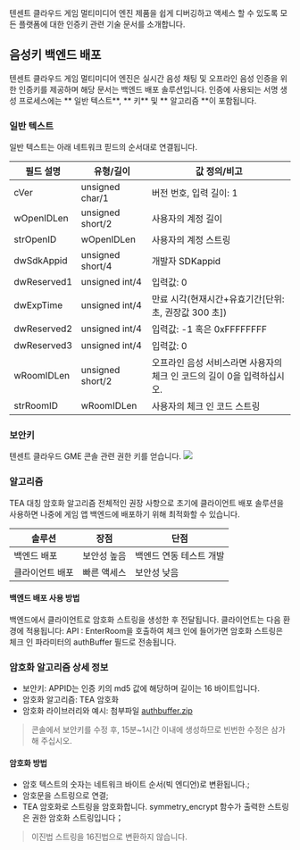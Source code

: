 텐센트 클라우드 게임 멀티미디어 엔진 제품을 쉽게 디버깅하고 액세스 할 수 있도록 모든 플랫폼에 대한 인증키 관련 기술 문서를 소개합니다.


## 음성키 백엔드 배포
텐센트 클라우드 게임 멀티미디어 엔진은 실시간 음성 채팅 및 오프라인 음성 인증을 위한 인증키를 제공하며 해당 문서는 백엔드 배포 솔루션입니다.
인증에 사용되는 서명 생성 프로세스에는 ** 일반 텍스트**, ** 키** 및 ** 알고리즘 **이 포함됩니다.

### 일반 텍스트
일반 텍스트는 아래 네트워크 핃드의 순서대로 연결됩니다.

|필드 설명   | 유형/길이|  값 정의/비고|
| ---------------- |-------------------|--------------|
| cVer|unsigned char/1|버전 번호, 입력 길이: 1|
| wOpenIDLen|unsigned short/2|사용자의 계정 길이|
| strOpenID|wOpenIDLen|사용자의 계정 스트링|
| dwSdkAppid|unsigned short/4|개발자 SDKappid|
| dwReserved1|unsigned int/4|입력값: 0|
| dwExpTime|unsigned int/4|만료 시각(현재시간+유효기간[단위: 초, 권장값 300 초])|
| dwReserved2|unsigned int/4|입력값: -1 혹은 0xFFFFFFFF|
| dwReserved3|unsigned int/4|입력값: 0|
| wRoomIDLen|unsigned short/2|오프라인 음성 서비스라면 사용자의 체크 인 코드의 길이 0을 입력하십시오.|
| strRoomID|wRoomIDLen|사용자의 체크 인 코드 스트링|

### 보안키
텐센트 클라우드 GME 콘솔 관련 권한 키를 얻습니다.
![](https://main.qcloudimg.com/raw/5f360cf9f725960c08db4de4f06068da.png)

### 알고리즘
TEA 대칭 암호화 알고리즘
전체적인 권장 사항으로 초기에 클라이언트 배포 솔루션을 사용하면 나중에 게임 앱 백엔드에 배포하기 위해 최적화할 수 있습니다.

|솔루션       | 장점        | 단점|
| ------------- |-------------|-------------| 
| 백엔드 배포    |보안성 높음|백엔드 연동 테스트 개발|
| 클라이언트 배포      |빠른 액세스|보안성 낮음|

#### 백엔드 배포 사용 방법
백엔드에서 클라이언트로 암호화 스트링을 생성한 후 전달됩니다. 클라이언트는 다음 환경에 적용됩니다: API : EnterRoom을 호출하여 체크 인에 들어가면 암호화 스트링은 체크 인 파라미터의 authBuffer 필드로 전송됩니다.




### 암호화 알고리즘 상세 정보
- 보안키: APPID는 인증 키의 md5 값에 해당하며 길이는 16 바이트입니다.
- 암호화 알고리즘: TEA 암호화
- 암호화 라이브러리와 예시: 첨부파일 [authbuffer.zip](https://main.qcloudimg.com/raw/c8be793e20c85114499f52e0f8c29190.zip)

>콘솔에서 보안키를 수정 후, 15분~1시간 이내에 생성하므로 빈번한 수정은 삼가해 주십시오.



#### 암호화 방법	
- 암호 텍스트의 숫자는 네트워크 바이트 순서(빅 엔디언)로 변환됩니다.;
- 암호문을 스트링으로 연결;
- TEA 암호화로 스트링을 암호화합니다. symmetry_encrypt 함수가 출력한 스트링은 권한 암호화 스트링입니다；

>이진법 스트링을 16진법으로 변환하지 않습니다.


